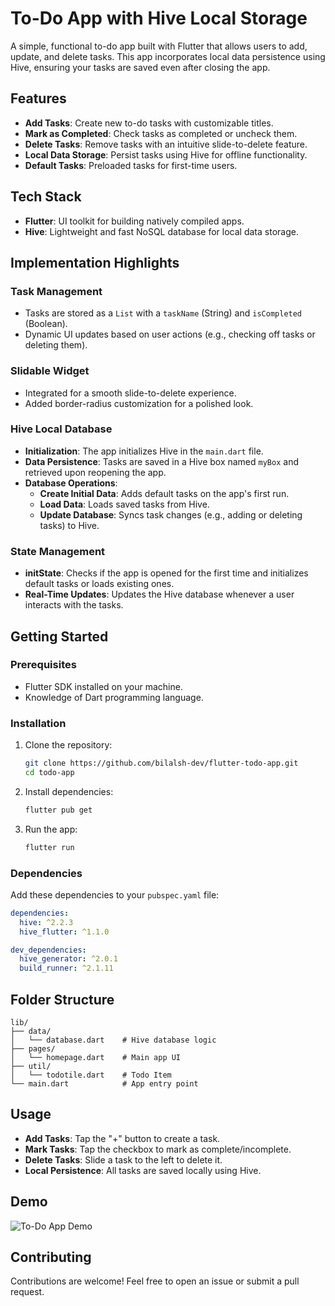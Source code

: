 # To-Do App with Hive Local Storage

A simple, functional to-do app built with Flutter that allows users to add, update, and delete tasks. This app incorporates local data persistence using Hive, ensuring your tasks are saved even after closing the app.

## Features

- **Add Tasks**: Create new to-do tasks with customizable titles.
- **Mark as Completed**: Check tasks as completed or uncheck them.
- **Delete Tasks**: Remove tasks with an intuitive slide-to-delete feature.
- **Local Data Storage**: Persist tasks using Hive for offline functionality.
- **Default Tasks**: Preloaded tasks for first-time users.

## Tech Stack

- **Flutter**: UI toolkit for building natively compiled apps.
- **Hive**: Lightweight and fast NoSQL database for local data storage.

## Implementation Highlights

### Task Management

- Tasks are stored as a `List` with a `taskName` (String) and `isCompleted` (Boolean).
- Dynamic UI updates based on user actions (e.g., checking off tasks or deleting them).

### Slidable Widget

- Integrated for a smooth slide-to-delete experience.
- Added border-radius customization for a polished look.

### Hive Local Database

- **Initialization**: The app initializes Hive in the `main.dart` file.
- **Data Persistence**: Tasks are saved in a Hive box named `myBox` and retrieved upon reopening the app.
- **Database Operations**:
  - **Create Initial Data**: Adds default tasks on the app's first run.
  - **Load Data**: Loads saved tasks from Hive.
  - **Update Database**: Syncs task changes (e.g., adding or deleting tasks) to Hive.

### State Management

- **initState**: Checks if the app is opened for the first time and initializes default tasks or loads existing ones.
- **Real-Time Updates**: Updates the Hive database whenever a user interacts with the tasks.

## Getting Started

### Prerequisites

- Flutter SDK installed on your machine.
- Knowledge of Dart programming language.

### Installation

1. Clone the repository:

   ```bash
   git clone https://github.com/bilalsh-dev/flutter-todo-app.git
   cd todo-app
   ```

2. Install dependencies:

   ```bash
   flutter pub get
   ```

3. Run the app:
   ```bash
   flutter run
   ```

### Dependencies

Add these dependencies to your `pubspec.yaml` file:

```yaml
dependencies:
  hive: ^2.2.3
  hive_flutter: ^1.1.0

dev_dependencies:
  hive_generator: ^2.0.1
  build_runner: ^2.1.11
```

## Folder Structure

```
lib/
├── data/
│   └── database.dart    # Hive database logic
├── pages/
│   └── homepage.dart    # Main app UI
├── util/
│   └── todotile.dart    # Todo Item
└── main.dart            # App entry point
```

## Usage

- **Add Tasks**: Tap the "+" button to create a task.
- **Mark Tasks**: Tap the checkbox to mark as complete/incomplete.
- **Delete Tasks**: Slide a task to the left to delete it.
- **Local Persistence**: All tasks are saved locally using Hive.

## Demo

![To-Do App Demo](banner-image-link)

## Contributing

Contributions are welcome! Feel free to open an issue or submit a pull request.
